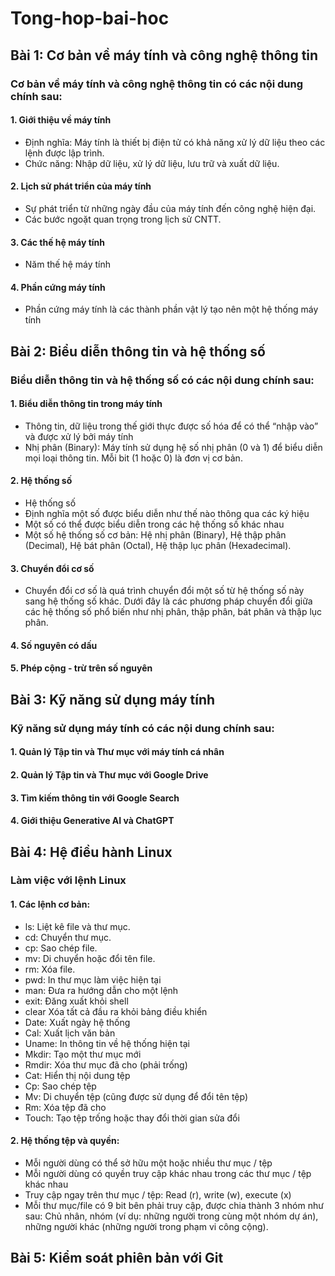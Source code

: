 # Tong-hop-bai-hoc
## Bài 1: Cơ bản về máy tính và công nghệ thông tin
### Cơ bản về máy tính và công nghệ thông tin có các nội dung chính sau:
#### 1. Giới thiệu về máy tính
+ Định nghĩa: Máy tính là thiết bị điện tử có khả năng xử lý dữ liệu theo các lệnh được lập trình.
+ Chức năng: Nhập dữ liệu, xử lý dữ liệu, lưu trữ và xuất dữ liệu.
#### 2. Lịch sử phát triển của máy tính
+ Sự phát triển từ những ngày đầu của máy tính đến công nghệ hiện đại.
+ Các bước ngoặt quan trọng trong lịch sử CNTT.
#### 3. Các thế hệ máy tính
+ Năm thế hệ máy tính
#### 4. Phần cứng máy tính
+ Phần cứng máy tính là các thành phần vật lý tạo nên một hệ thống máy tính
## Bài 2: Biểu diễn thông tin và hệ thống số
### Biểu diễn thông tin và hệ thống số có các nội dung chính sau:
#### 1. Biểu diễn thông tin trong máy tính
+ Thông tin, dữ liệu trong thế giới thực được số hóa để có thể “nhập
vào” và được xử lý bởi máy tính
+ Nhị phân (Binary): Máy tính sử dụng hệ số nhị phân (0 và 1) để biểu diễn mọi loại thông tin. Mỗi bit (1 hoặc 0) là đơn vị cơ bản.
#### 2. Hệ thống số
+ Hệ thống số
+ Định nghĩa một số được biểu diễn như thế nào thông qua các ký hiệu
+ Một số có thể được biểu diễn trong các hệ thống số khác nhau
+ Một số hệ thống số cơ bản: Hệ nhị phân (Binary), Hệ thập phân (Decimal), Hệ bát phân (Octal), Hệ thập lục phân (Hexadecimal).
#### 3. Chuyển đổi cơ số
+ Chuyển đổi cơ số là quá trình chuyển đổi một số từ hệ thống số này sang hệ thống số khác. Dưới đây là các phương pháp chuyển đổi giữa các hệ thống số phổ biến như nhị phân, thập phân, bát phân và thập lục phân.
#### 4. Số nguyên có dấu
#### 5. Phép cộng - trừ trên số nguyên
## Bài 3: Kỹ năng sử dụng máy tính 
### Kỹ năng sử dụng máy tính có các nội dung chính sau:
#### 1. Quản lý Tập tin và Thư mục với máy tính cá nhân
#### 2. Quản lý Tập tin và Thư mục với Google Drive
#### 3. Tìm kiếm thông tin với Google Search
#### 4. Giới thiệu Generative AI và ChatGPT
## Bài 4: Hệ điều hành Linux
### Làm việc với lệnh Linux
#### 1. Các lệnh cơ bản:
+ ls: Liệt kê file và thư mục.
+ cd: Chuyển thư mục.
+ cp: Sao chép file.
+ mv: Di chuyển hoặc đổi tên file.
+ rm: Xóa file.
+ pwd: In thư mục làm việc hiện tại
+ man: Đưa ra hướng dẫn cho một lệnh
+ exit: Đăng xuất khỏi shell
+ clear Xóa tất cả đầu ra khỏi bảng điều khiển
+ Date: Xuất ngày hệ thống
+ Cal: Xuất lịch văn bản
+ Uname: In thông tin về hệ thống hiện tại
+ Mkdir: Tạo một thư mục mới
+ Rmdir: Xóa thư mục đã cho (phải trống)
+ Cat: Hiển thị nội dung tệp
+ Cp: Sao chép tệp
+ Mv: Di chuyển tệp (cũng được sử dụng để đổi tên tệp)
+ Rm: Xóa tệp đã cho
+ Touch: Tạo tệp trống hoặc thay đổi thời gian sửa đổi
#### 2. Hệ thống tệp và quyền:
+ Mỗi người dùng có thể sở hữu một hoặc nhiều
thư mục / tệp
+ Mỗi người dùng có quyền truy cập khác nhau
trong các thư mục / tệp khác nhau
+ Truy cập ngay trên thư mục / tệp: Read (r), write (w), execute (x)
+ Mỗi thư mục/file có 9 bit bên phải truy cập, được chia
thành 3 nhóm như sau: Chủ nhân, nhóm (ví dụ: những người trong cùng một nhóm dự án), những người khác (những người trong phạm vi công cộng).
## Bài 5: Kiểm soát phiên bản với Git




